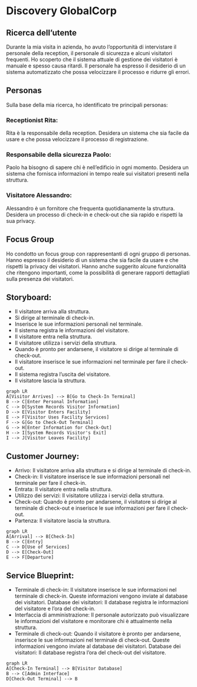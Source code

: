 # Discovery GlobalCorp

## Ricerca dell’utente
 Durante la mia visita in azienda, ho avuto l’opportunità di intervistare il personale della reception, il personale di sicurezza e alcuni visitatori frequenti. Ho scoperto che il sistema attuale di gestione dei visitatori è manuale e spesso causa ritardi. Il personale ha espresso il desiderio di un sistema automatizzato che possa velocizzare il processo e ridurre gli errori.

## Personas
 Sulla base della mia ricerca, ho identificato tre principali personas:

### Receptionist Rita: 

Rita è la responsabile della reception. Desidera un sistema che sia facile da usare e che possa velocizzare il processo di registrazione.

### Responsabile della sicurezza Paolo: 

Paolo ha bisogno di sapere chi è nell’edificio in ogni momento. Desidera un sistema che fornisca informazioni in tempo reale sui visitatori presenti nella struttura.

### Visitatore Alessandro: 

Alessandro è un fornitore che frequenta quotidianamente la struttura. Desidera un processo di check-in e check-out che sia rapido e rispetti la sua privacy.

## Focus Group

 Ho condotto un focus group con rappresentanti di ogni gruppo di personas. Hanno espresso il desiderio di un sistema che sia facile da usare e che rispetti la privacy dei visitatori. Hanno anche suggerito alcune funzionalità che ritengono importanti, come la possibilità di generare rapporti dettagliati sulla presenza dei visitatori.

## Storyboard:

- Il visitatore arriva alla struttura.
- Si dirige al terminale di check-in.
- Inserisce le sue informazioni personali nel terminale.
- Il sistema registra le informazioni del visitatore.
- Il visitatore entra nella struttura.
- Il visitatore utilizza i servizi della struttura.
- Quando è pronto per andarsene, il visitatore si dirige al terminale di check-out.
- Il visitatore inserisce le sue informazioni nel terminale per fare il check-out.
- Il sistema registra l’uscita del visitatore.
- Il visitatore lascia la struttura.
  
```mermaid
graph LR
A[Visitor Arrives] --> B[Go to Check-In Terminal]
B --> C[Enter Personal Information]
C --> D[System Records Visitor Information]
D --> E[Visitor Enters Facility]
E --> F[Visitor Uses Facility Services]
F --> G[Go to Check-Out Terminal]
G --> H[Enter Information for Check-Out]
H --> I[System Records Visitor's Exit]
I --> J[Visitor Leaves Facility]

```
## Customer Journey:

- Arrivo: Il visitatore arriva alla struttura e si dirige al terminale di check-in.
- Check-in: Il visitatore inserisce le sue informazioni personali nel terminale per fare il check-in.
- Entrata: Il visitatore entra nella struttura.
- Utilizzo dei servizi: Il visitatore utilizza i servizi della struttura.
- Check-out: Quando è pronto per andarsene, il visitatore si dirige al terminale di check-out e inserisce le sue informazioni per fare il check-out.
- Partenza: Il visitatore lascia la struttura.

 ```mermaid
graph LR
A[Arrival] --> B[Check-In]
B --> C[Entry]
C --> D[Use of Services]
D --> E[Check-Out]
E --> F[Departure]

```

## Service Blueprint:

- Terminale di check-in: Il visitatore inserisce le sue informazioni nel terminale di check-in. Queste informazioni vengono inviate al database dei visitatori.
Database dei visitatori: Il database registra le informazioni del visitatore e l’ora del check-in.
- Interfaccia di amministrazione: Il personale autorizzato può visualizzare le informazioni del visitatore e monitorare chi è attualmente nella struttura.
- Terminale di check-out: Quando il visitatore è pronto per andarsene, inserisce le sue informazioni nel terminale di check-out. Queste informazioni vengono inviate al database dei visitatori.
Database dei visitatori: Il database registra l’ora del check-out del visitatore.

 ```mermaid
graph LR
A[Check-In Terminal] --> B[Visitor Database]
B --> C[Admin Interface]
D[Check-Out Terminal] --> B

```

